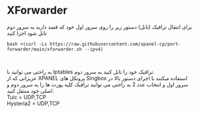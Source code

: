 # XForwarder
برای انتقال ترافیک (تانل) دستور زیر را روی سرور اول خود که قصد دارید به سرور دوم تانل شود اجرا کنید <br>
```
bash <(curl -Ls https://raw.githubusercontent.com/xpanel-cp/port-forwarder/main/xforwarder.sh --ipv4)
```
<br>

به راحتی می توانید با Iptables ترافیک خود را تانل کنید به سرور دوم.<br>
عزیزانی که از XPANEL پروتکل های Singbox  استفاده میکنند با اجرای دستور بالا در سرور اول و انتخاب عدد 2 به راحتی می توانید ترافیک کلیه پورت ها را به سرور دوم و اصلی خود منتقل کنید.<br>
Tuic = UDP,TCP<br>
Hysteria2 = UDP,TCP<br>


